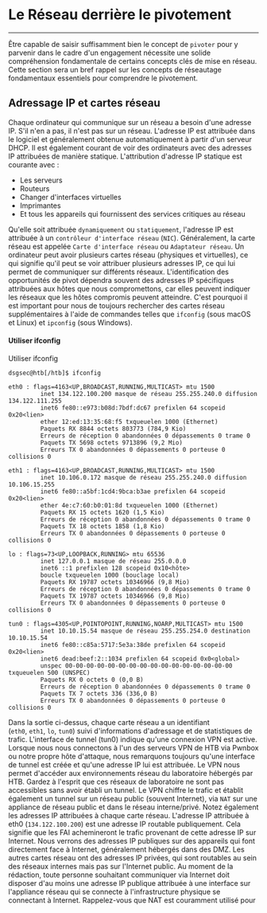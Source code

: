 Le Réseau derrière le pivotement
==============================

* * * * *

Être capable de saisir suffisamment bien le concept de `pivoter` pour y parvenir dans le cadre d'un engagement nécessite une solide compréhension fondamentale de certains concepts clés de mise en réseau. Cette section sera un bref rappel sur les concepts de réseautage fondamentaux essentiels pour comprendre le pivotement.

Adressage IP et cartes réseau
--------------------

Chaque ordinateur qui communique sur un réseau a besoin d'une adresse IP. S'il n'en a pas, il n'est pas sur un réseau. L'adresse IP est attribuée dans le logiciel et généralement obtenue automatiquement à partir d'un serveur DHCP. Il est également courant de voir des ordinateurs avec des adresses IP attribuées de manière statique. L'attribution d'adresse IP statique est courante avec :

-   Les serveurs
- Routeurs
- Changer d'interfaces virtuelles
- Imprimantes
- Et tous les appareils qui fournissent des services critiques au réseau

Qu'elle soit attribuée `dynamiquement` ou `statiquement`, l'adresse IP est attribuée à un `contrôleur d'interface réseau` (`NIC`). Généralement, la carte réseau est appelée `Carte d'interface réseau` ou `Adaptateur réseau`. Un ordinateur peut avoir plusieurs cartes réseau (physiques et virtuelles), ce qui signifie qu'il peut se voir attribuer plusieurs adresses IP, ce qui lui permet de communiquer sur différents réseaux. L'identification des opportunités de pivot dépendra souvent des adresses IP spécifiques attribuées aux hôtes que nous compromettons, car elles peuvent indiquer les réseaux que les hôtes compromis peuvent atteindre. C'est pourquoi il est important pour nous de toujours rechercher des cartes réseau supplémentaires à l'aide de commandes telles que `ifconfig` (sous macOS et Linux) et `ipconfig` (sous Windows).

#### Utiliser ifconfig

Utiliser ifconfig

```
dsgsec@htb[/htb]$ ifconfig

eth0 : flags=4163<UP,BROADCAST,RUNNING,MULTICAST> mtu 1500
         inet 134.122.100.200 masque de réseau 255.255.240.0 diffusion 134.122.111.255
         inet6 fe80::e973:b08d:7bdf:dc67 prefixlen 64 scopeid 0x20<lien>
         ether 12:ed:13:35:68:f5 txqueuelen 1000 (Ethernet)
         Paquets RX 8844 octets 803773 (784,9 Kio)
         Erreurs de réception 0 abandonnées 0 dépassements 0 trame 0
         Paquets TX 5698 octets 9713896 (9,2 Mio)
         Erreurs TX 0 abandonnées 0 dépassements 0 porteuse 0 collisions 0

eth1 : flags=4163<UP,BROADCAST,RUNNING,MULTICAST> mtu 1500
         inet 10.106.0.172 masque de réseau 255.255.240.0 diffusion 10.106.15.255
         inet6 fe80::a5bf:1cd4:9bca:b3ae prefixlen 64 scopeid 0x20<lien>
         ether 4e:c7:60:b0:01:8d txqueuelen 1000 (Ethernet)
         Paquets RX 15 octets 1620 (1,5 Kio)
         Erreurs de réception 0 abandonnées 0 dépassements 0 trame 0
         Paquets TX 18 octets 1858 (1,8 Kio)
         Erreurs TX 0 abandonnées 0 dépassements 0 porteuse 0 collisions 0

lo : flags=73<UP,LOOPBACK,RUNNING> mtu 65536
         inet 127.0.0.1 masque de réseau 255.0.0.0
         inet6 ::1 prefixlen 128 scopeid 0x10<hôte>
         boucle txqueuelen 1000 (bouclage local)
         Paquets RX 19787 octets 10346966 (9,8 Mio)
         Erreurs de réception 0 abandonnées 0 dépassements 0 trame 0
         Paquets TX 19787 octets 10346966 (9,8 Mio)
         Erreurs TX 0 abandonnées 0 dépassements 0 porteuse 0 collisions 0

tun0 : flags=4305<UP,POINTOPOINT,RUNNING,NOARP,MULTICAST> mtu 1500
         inet 10.10.15.54 masque de réseau 255.255.254.0 destination 10.10.15.54
         inet6 fe80::c85a:5717:5e3a:38de prefixlen 64 scopeid 0x20<lien>
         inet6 dead:beef:2::1034 prefixlen 64 scopeid 0x0<global>
         unspec 00-00-00-00-00-00-00-00-00-00-00-00-00-00-00-00 txqueuelen 500 (UNSPEC)
         Paquets RX 0 octets 0 (0,0 B)
         Erreurs de réception 0 abandonnées 0 dépassements 0 trame 0
         Paquets TX 7 octets 336 (336,0 B)
         Erreurs TX 0 abandonnées 0 dépassements 0 porteuse 0 collisions 0

```

Dans la sortie ci-dessus, chaque carte réseau a un identifiant (`eth0`, `eth1`, `lo`, `tun0`) suivi d'informations d'adressage et de statistiques de trafic. L'interface de tunnel (tun0) indique qu'une connexion VPN est active. Lorsque nous nous connectons à l'un des serveurs VPN de HTB via Pwnbox ou notre propre hôte d'attaque, nous remarquons toujours qu'une interface de tunnel est créée et qu'une adresse IP lui est attribuée. Le VPN nous permet d'accéder aux environnements réseau du laboratoire hébergés par HTB. Gardez à l'esprit que ces réseaux de laboratoire ne sont pas accessibles sans avoir établi un tunnel. Le VPN chiffre le trafic et établit également un tunnel sur un réseau public (souvent Internet), via `NAT` sur une appliance de réseau public et dans le réseau interne/privé. Notez également les adresses IP attribuées à chaque carte réseau. L'adresse IP attribuée à eth0 (`134.122.100.200`) est une adresse IP routable publiquement. Cela signifie que les FAI achemineront le trafic provenant de cette adresse IP sur Internet. Nous verrons des adresses IP publiques sur des appareils qui font directement face à Internet, généralement hébergés dans des DMZ. Les autres cartes réseau ont des adresses IP privées, qui sont routables au sein des réseaux internes mais pas sur l'Internet public. Au moment de la rédaction, toute personne souhaitant communiquer via Internet doit disposer d'au moins une adresse IP publique attribuée à une interface sur l'appliance réseau qui se connecte à l'infrastructure physique se connectant à Internet. Rappelez-vous que NAT est couramment utilisé pour